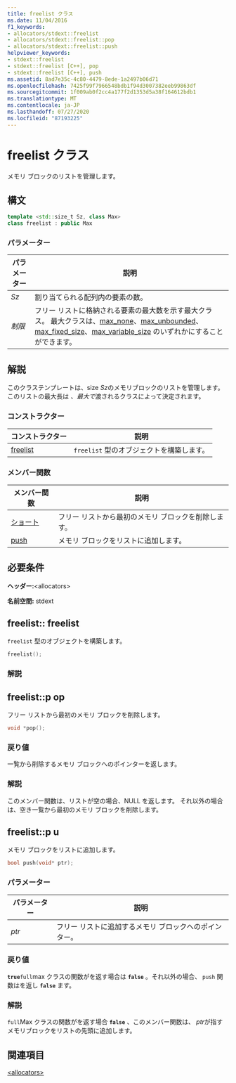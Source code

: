 ```yaml
---
title: freelist クラス
ms.date: 11/04/2016
f1_keywords:
- allocators/stdext::freelist
- allocators/stdext::freelist::pop
- allocators/stdext::freelist::push
helpviewer_keywords:
- stdext::freelist
- stdext::freelist [C++], pop
- stdext::freelist [C++], push
ms.assetid: 8ad7e35c-4c80-4479-8ede-1a2497b06d71
ms.openlocfilehash: 7425f99f7966548bdb1f94d3007382eeb99863df
ms.sourcegitcommit: 1f009ab0f2cc4a177f2d1353d5a38f164612bdb1
ms.translationtype: MT
ms.contentlocale: ja-JP
ms.lasthandoff: 07/27/2020
ms.locfileid: "87193225"
---
```

# <a name="freelist-class"></a>freelist クラス

メモリ ブロックのリストを管理します。

## <a name="syntax"></a>構文

```cpp
template <std::size_t Sz, class Max>
class freelist : public Max
```

### <a name="parameters"></a>パラメーター

|パラメーター|説明|
|---------------|-----------------|
|*Sz*|割り当てられる配列内の要素の数。|
|*制限*|フリー リストに格納される要素の最大数を示す最大クラス。 最大クラスは、[max_none](../standard-library/max-none-class.md)、[max_unbounded](../standard-library/max-unbounded-class.md)、[max_fixed_size](../standard-library/max-fixed-size-class.md)、[max_variable_size](../standard-library/max-variable-size-class.md) のいずれかにすることができます。|

## <a name="remarks"></a>解説

このクラステンプレートは、size *Sz*のメモリブロックのリストを管理します。このリストの最大長は *、最大で*渡されるクラスによって決定されます。

### <a name="constructors"></a>コンストラクター

|コンストラクター|説明|
|-|-|
|[freelist](#freelist)|`freelist` 型のオブジェクトを構築します。|

### <a name="member-functions"></a>メンバー関数

|メンバー関数|説明|
|-|-|
|[ショート](#pop)|フリー リストから最初のメモリ ブロックを削除します。|
|[push](#push)|メモリ ブロックをリストに追加します。|

## <a name="requirements"></a>必要条件

**ヘッダー:**\<allocators>

**名前空間:** stdext

## <a name="freelistfreelist"></a><a name="freelist"></a>freelist:: freelist

`freelist` 型のオブジェクトを構築します。

```cpp
freelist();
```

### <a name="remarks"></a>解説

## <a name="freelistpop"></a><a name="pop"></a>freelist::p op

フリー リストから最初のメモリ ブロックを削除します。

```cpp
void *pop();
```

### <a name="return-value"></a>戻り値

一覧から削除するメモリ ブロックへのポインターを返します。

### <a name="remarks"></a>解説

このメンバー関数は、リストが空の場合、NULL を返します。 それ以外の場合は、空き一覧から最初のメモリ ブロックを削除します。

## <a name="freelistpush"></a><a name="push"></a>freelist::p u

メモリ ブロックをリストに追加します。

```cpp
bool push(void* ptr);
```

### <a name="parameters"></a>パラメーター

|パラメーター|説明|
|---------------|-----------------|
|*ptr*|フリー リストに追加するメモリ ブロックへのポインター。|

### <a name="return-value"></a>戻り値

**`true`**`full`max クラスの関数がを返す場合は **`false`** 。それ以外の場合、 `push` 関数はを返し **`false`** ます。

### <a name="remarks"></a>解説

`full`Max クラスの関数がを返す場合 **`false`** 、このメンバー関数は、 *ptr*が指すメモリブロックをリストの先頭に追加します。

## <a name="see-also"></a>関連項目

[\<allocators>](../standard-library/allocators-header.md)

